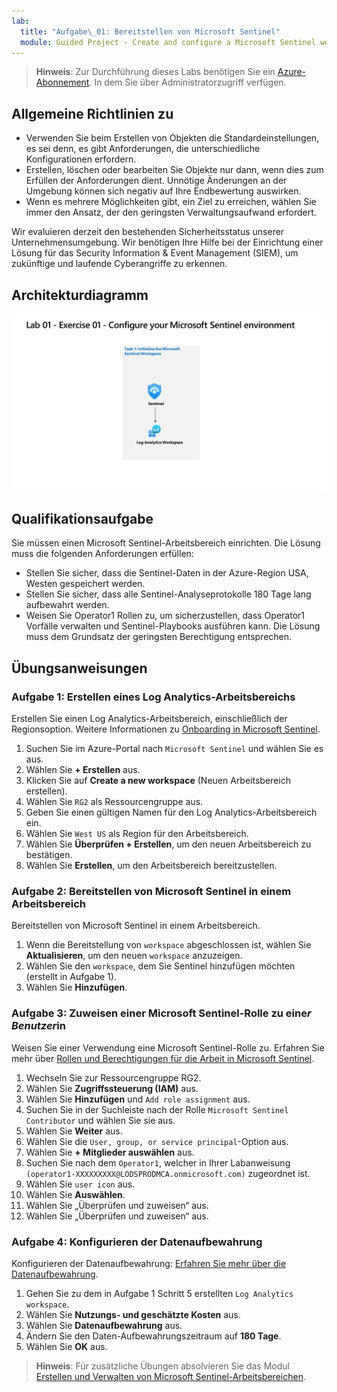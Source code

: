 ```yaml
---
lab:
  title: "Aufgabe\_01: Bereitstellen von Microsoft Sentinel"
  module: Guided Project - Create and configure a Microsoft Sentinel workspace
---
```


>**Hinweis**: Zur Durchführung dieses Labs benötigen Sie ein [Azure-Abonnement](https://azure.microsoft.com/en-us/free/?azure-portal=true). In dem Sie über Administratorzugriff verfügen.

## Allgemeine Richtlinien zu 

- Verwenden Sie beim Erstellen von Objekten die Standardeinstellungen, es sei denn, es gibt Anforderungen, die unterschiedliche Konfigurationen erfordern.
- Erstellen, löschen oder bearbeiten Sie Objekte nur dann, wenn dies zum Erfüllen der Anforderungen dient. Unnötige Änderungen an der Umgebung können sich negativ auf Ihre Endbewertung auswirken.
- Wenn es mehrere Möglichkeiten gibt, ein Ziel zu erreichen, wählen Sie immer den Ansatz, der den geringsten Verwaltungsaufwand erfordert.

Wir evaluieren derzeit den bestehenden Sicherheitsstatus unserer Unternehmensumgebung. Wir benötigen Ihre Hilfe bei der Einrichtung einer Lösung für das Security Information & Event Management (SIEM), um zukünftige und laufende Cyberangriffe zu erkennen.

## Architekturdiagramm

![Diagramm mit Log Analytics-Arbeitsbereich.](../Media/apl-5001-lab-diagrams-01.png)

## Qualifikationsaufgabe

Sie müssen einen Microsoft Sentinel-Arbeitsbereich einrichten. Die Lösung muss die folgenden Anforderungen erfüllen:

- Stellen Sie sicher, dass die Sentinel-Daten in der Azure-Region USA, Westen gespeichert werden.
- Stellen Sie sicher, dass alle Sentinel-Analyseprotokolle 180 Tage lang aufbewahrt werden.
- Weisen Sie Operator1 Rollen zu, um sicherzustellen, dass Operator1 Vorfälle verwalten und Sentinel-Playbooks ausführen kann. Die Lösung muss dem Grundsatz der geringsten Berechtigung entsprechen.

## Übungsanweisungen

### Aufgabe 1: Erstellen eines Log Analytics-Arbeitsbereichs

Erstellen Sie einen Log Analytics-Arbeitsbereich, einschließlich der Regionsoption. Weitere Informationen zu [Onboarding in Microsoft Sentinel](https://learn.microsoft.com/azure/sentinel/quickstart-onboard).

  1. Suchen Sie im Azure-Portal nach `Microsoft Sentinel` und wählen Sie es aus.
  1. Wählen Sie **+ Erstellen** aus.
  1. Klicken Sie auf **Create a new workspace** (Neuen Arbeitsbereich erstellen).
  1. Wählen Sie `RG2` als Ressourcengruppe aus.
  1. Geben Sie einen gültigen Namen für den Log Analytics-Arbeitsbereich ein.
  1. Wählen Sie `West US` als Region für den Arbeitsbereich.
  1. Wählen Sie **Überprüfen + Erstellen**, um den neuen Arbeitsbereich zu bestätigen.
  1. Wählen Sie **Erstellen**, um den Arbeitsbereich bereitzustellen.

### Aufgabe 2: Bereitstellen von Microsoft Sentinel in einem Arbeitsbereich

Bereitstellen von Microsoft Sentinel in einem Arbeitsbereich.

  1. Wenn die Bereitstellung von `workspace` abgeschlossen ist, wählen Sie **Aktualisieren**, um den neuen `workspace` anzuzeigen.
  1. Wählen Sie den `workspace`, dem Sie Sentinel hinzufügen möchten (erstellt in Aufgabe 1).
  1. Wählen Sie **Hinzufügen**.

### Aufgabe 3: Zuweisen einer Microsoft Sentinel-Rolle zu eine*r Benutzer*in

Weisen Sie einer Verwendung eine Microsoft Sentinel-Rolle zu. Erfahren Sie mehr über [Rollen und Berechtigungen für die Arbeit in Microsoft Sentinel](https://learn.microsoft.com/azure/sentinel/roles).

  1. Wechseln Sie zur Ressourcengruppe RG2.
  1. Wählen Sie **Zugriffssteuerung (IAM)** aus.
  1. Wählen Sie **Hinzufügen** und `Add role assignment` aus.
  1. Suchen Sie in der Suchleiste nach der Rolle `Microsoft Sentinel Contributor` und wählen Sie sie aus.
  1. Wählen Sie **Weiter** aus.
  1. Wählen Sie die `User, group, or service principal`-Option aus.
  1. Wählen Sie **+ Mitglieder auswählen** aus.
  1. Suchen Sie nach dem `Operator1`, welcher in Ihrer Labanweisung `(operator1-XXXXXXXXX@LODSPRODMCA.onmicrosoft.com)` zugeordnet ist.
  1. Wählen Sie `user icon` aus.
  1. Wählen Sie **Auswählen**.
  1. Wählen Sie „Überprüfen und zuweisen“ aus.
  1. Wählen Sie „Überprüfen und zuweisen“ aus.

### Aufgabe 4: Konfigurieren der Datenaufbewahrung

Konfigurieren der Datenaufbewahrung: [Erfahren Sie mehr über die Datenaufbewahrung](https://learn.microsoft.com/azure/azure-monitor/logs/data-retention-archive).

  1. Gehen Sie zu dem in Aufgabe 1 Schritt 5 erstellten `Log Analytics workspace`.
  1. Wählen Sie **Nutzungs- und geschätzte Kosten** aus.
  1. Wählen Sie **Datenaufbewahrung** aus.
  1. Ändern Sie den Daten-Aufbewahrungszeitraum auf **180 Tage**.
  1. Wählen Sie **OK** aus.

>**Hinweis**: Für zusätzliche Übungen absolvieren Sie das Modul [Erstellen und Verwalten von Microsoft Sentinel-Arbeitsbereichen](https://learn.microsoft.com/training/modules/create-manage-azure-sentinel-workspaces/).
